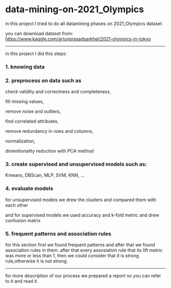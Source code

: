 # data-mining-on-2021_Olympics

in this project I tried to do all datamining phases on 2021_Olympics dataset

you can download dataset from: https://www.kaggle.com/arjunprasadsarkhel/2021-olympics-in-tokyo

*********
in this project I did this steps:

### 1. knowing data

### 2. preprocess on data such as
check validity and correctness and completeness,

fill missing values,

remove noise and outliers,

find correlated attributes,

remove redundancy in rows and columns,

normalization,

dimentionality reduction with PCA method

### 3. create supervised and unsupervised models such as:
Kmeans, DBScan, MLP, SVM, KNN, ...

### 4. evaluate models
for unsupervised models we drew the clusters and compared them with each other

and for supervised models we used accuracy and k-fold metric and drew confusion matrix

### 5. frequent patterns and association rules
for this section first we found frequent patterns and after that we found association rules in them. after that every assosiation rule that its lift metric was more or less than 1, then we could consider that it is strong rule,otherwise it is not strong.

******

for more description of our process we prepared a report so you can refer to it and read it.
    